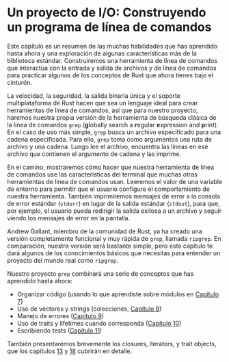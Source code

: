 # Un proyecto de I/O: Construyendo un programa de línea de comandos

Este capítulo es un resumen de las muchas habilidades que has aprendido hasta
ahora y una exploración de algunas características más de la biblioteca estándar.
Construiremos una herramienta de línea de comandos que interactúa con la entrada
y salida de archivos y de línea de comandos para practicar algunos de los
conceptos de Rust que ahora tienes bajo el cinturón.

La velocidad, la seguridad, la salida binaria única y el soporte multiplataforma
de Rust hacen que sea un lenguaje ideal para crear herramientas de línea de
comandos, así que para nuestro proyecto, haremos nuestra propia versión de la
herramienta de búsqueda clásica de la línea de comandos `grep` (**g**lobally
search a **r**egular **e**xpression and **p**rint). En el caso de uso más
simple, `grep` busca un archivo especificado para una cadena especificada.
Para ello, `grep` toma como argumentos una ruta de archivo y una cadena. Luego
lee el archivo, encuentra las líneas en ese archivo que contienen el argumento
de cadena y las imprime.

En el camino, mostraremos cómo hacer que nuestra herramienta de línea de comandos
use las características del terminal que muchas otras herramientas de línea de
comandos usan. Leeremos el valor de una variable de entorno para permitir que el
usuario configure el comportamiento de nuestra herramienta. También imprimiremos
mensajes de error a la consola de error estándar (`stderr`) en lugar de la
salida estándar (`stdout`), para que, por ejemplo, el usuario pueda redirigir
la salida exitosa a un archivo y seguir viendo los mensajes de error en la
pantalla.

Andrew Gallant, miembro de la comunidad de Rust, ya ha creado una versión
completamente funcional y muy rápida de `grep`, llamada `ripgrep`. En
comparación, nuestra versión será bastante simple, pero este capítulo te dará
algunos de los conocimientos básicos que necesitas para entender un proyecto
del mundo real como `ripgrep`.

Nuestro proyecto `grep` combinará una serie de conceptos que has aprendido
hasta ahora:

* Organizar código (usando lo que aprendiste sobre módulos en
  [Capítulo 7][ch7]<!-- ignore -->)
* Uso de vectores y strings (colecciones, [Capítulo 8][ch8]<!-- ignore -->)
* Manejo de errores ([Capítulo 9][ch9]<!-- ignore -->)
* Uso de traits y lifetimes cuando corresponda ([Capítulo 10][ch10]<!-- ignore
  -->)
* Escribiendo tests ([Capítulo 11][ch11]<!-- ignore -->)

También presentaremos brevemente los closures, iterators, y trait objects, que
los capítulos [13][ch13]<!-- ignore --> y [18][ch18]<!-- ignore --> cubrirán en
detalle.

[ch7]: ch07-00-managing-growing-projects-with-packages-crates-and-modules.html
[ch8]: ch08-00-common-collections.html
[ch9]: ch09-00-error-handling.html
[ch10]: ch10-00-generics.html
[ch11]: ch11-00-testing.html
[ch13]: ch13-00-functional-features.html
[ch18]: ch18-00-oop.html
